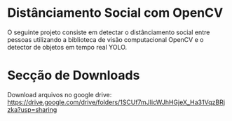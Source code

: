 # Distânciamento Social com OpenCV

O seguinte projeto consiste em detectar o distânciamento social entre pessoas utilizando a biblioteca de visão computacional OpenCV e o detector de objetos em tempo real YOLO.

# Secção de Downloads
Download arquivos no google drive:
https://drive.google.com/drive/folders/1SCUf7mJIicWJhHGjeX_Ha31VqzBRjzka?usp=sharing
